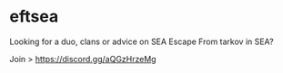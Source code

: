 # eftsea

Looking for a duo, clans or advice on SEA Escape From tarkov in SEA?


Join > https://discord.gg/aQGzHrzeMg
